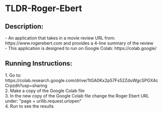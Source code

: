 # TLDR-Roger-Ebert
<h2>Description:</h2>
- An application that takes in a movie review URL from: https://www.rogerebert.com and provides a 4-line summary of the review <br/>
- This application is designed to run on Google Colab: https://colab.google/ <br/>

<h2>Running Instructions:</h2>
1. Go to: https://colab.research.google.com/drive/1tGA0Kx2p57Fs52ZduWgcSPGX4cCrpzdh?usp=sharing <br/>
2. Make a copy of the Google Colab file <br/>
3. In the new copy of the Google Colab file change the Roger Ebert URL under: "page = urllib.request.urlopen" <br/>
4. Run to see the results <br/>
